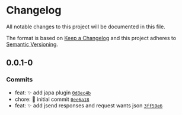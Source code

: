 # Changelog

All notable changes to this project will be documented in this file.

The format is based on [Keep a Changelog](https://keepachangelog.com/en/1.0.0/)
and this project adheres to [Semantic Versioning](https://semver.org/spec/v2.0.0.html).

## 0.0.1-0

### Commits

- feat: :sparkles: add japa plugin [`0d8ec4b`](https://luffynando.github.com/eienjs/dev-tools/commit/0d8ec4b527076f23922e2f2f31a7bcde13ae5932)
- chore: :tada: initial commit [`0ee6a18`](https://luffynando.github.com/eienjs/dev-tools/commit/0ee6a188f2e593205ed1259b6612203bc3d3825a)
- feat: :sparkles: add jsend responses and request wants json [`3ff59e6`](https://luffynando.github.com/eienjs/dev-tools/commit/3ff59e6d357a392acdeab8aa0ef280d6f60b14be)
